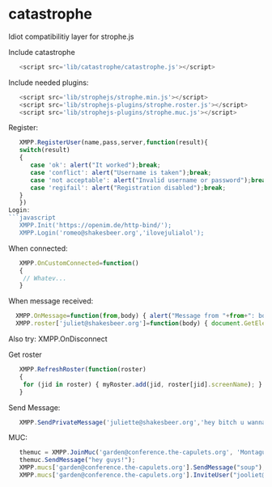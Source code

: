 # catastrophe

Idiot compatibilitiy layer for strophe.js

Include catastrophe
```javascript
   <script src='lib/catastrophe/catastrophe.js'></script>
```

Include needed plugins:
```javascript
   <script src='lib/strophejs/strophe.min.js'></script>
   <script src='lib/strophejs-plugins/strophe.roster.js'></script>
   <script src='lib/strophejs-plugins/strophe.muc.js'></script>
```

Register:
```javascript
   XMPP.RegisterUser(name,pass,server,function(result){
   switch(result)
   {
      case 'ok': alert("It worked");break;
      case 'conflict': alert("Username is taken");break;
      case 'not acceptable': alert("Invalid username or password");break;
      case 'regifail': alert("Registration disabled");break;
   }
   })
Login:
```javascript
   XMPP.Init('https://openim.de/http-bind/');
   XMPP.Login('romeo@shakesbeer.org','ilovejulialol');
```

When connected:
```javascript
   XMPP.OnCustomConnected=function()
   {
   	// Whatev...
   }
```

When message received:
```javascript
  XMPP.OnMessage=function(from,body) { alert("Message from "+from+": body"); }
  XMPP.roster['juliet@shakesbeer.org']=function(body) { document.GetElementByID["lastMessage"].innerHTML="received: "+body;  }
```
Also try: XMPP.OnDisconnect

Get roster
```javascript
   XMPP.RefreshRoster(function(roster)
   {
   	for (jid in roster) { myRoster.add(jid, roster[jid].screenName); }
   }
```

Send Message:
```javascript
   XMPP.SendPrivateMessage('juliette@shakesbeer.org','hey bitch u wanna');
```


MUC:
```javascript
   themuc = XMPP.JoinMuc('garden@conference.the-capulets.org', 'MontagueLoverboy', function(from,body) { alert('message from '+'from: '+body); }) ;
   themuc.SendMessage("hey guys!");
   XMPP.mucs['garden@conference.the-capulets.org'].SendMessage("soup");
   XMPP.mucs['garden@conference.the-capulets.org'].InviteUser("jooliet@shakespear.lit", "get ur ass here");
```

